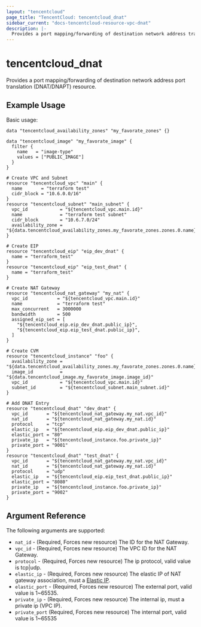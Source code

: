 ```yaml
---
layout: "tencentcloud"
page_title: "TencentCloud: tencentcloud_dnat"
sidebar_current: "docs-tencentcloud-resource-vpc-dnat"
description: |-
  Provides a port mapping/forwarding of destination network address translation (DNAT/DNAPT) resource.
---
```


# tencentcloud_dnat

Provides a port mapping/forwarding of destination network address port translation (DNAT/DNAPT) resource.

## Example Usage

Basic usage:

```hcl
data "tencentcloud_availability_zones" "my_favorate_zones" {}

data "tencentcloud_image" "my_favorate_image" {
  filter {
    name   = "image-type"
    values = ["PUBLIC_IMAGE"]
  }
}

# Create VPC and Subnet
resource "tencentcloud_vpc" "main" {
  name       = "terraform test"
  cidr_block = "10.6.0.0/16"
}
resource "tencentcloud_subnet" "main_subnet" {
  vpc_id            = "${tencentcloud_vpc.main.id}"
  name              = "terraform test subnet"
  cidr_block        = "10.6.7.0/24"
  availability_zone = "${data.tencentcloud_availability_zones.my_favorate_zones.zones.0.name}"
}

# Create EIP
resource "tencentcloud_eip" "eip_dev_dnat" {
  name = "terraform_test"
}
resource "tencentcloud_eip" "eip_test_dnat" {
  name = "terraform_test"
}

# Create NAT Gateway
resource "tencentcloud_nat_gateway" "my_nat" {
  vpc_id           = "${tencentcloud_vpc.main.id}"
  name             = "terraform test"
  max_concurrent   = 3000000
  bandwidth        = 500
  assigned_eip_set = [
    "${tencentcloud_eip.eip_dev_dnat.public_ip}",
    "${tencentcloud_eip.eip_test_dnat.public_ip}",
  ]
}

# Create CVM
resource "tencentcloud_instance" "foo" {
  availability_zone = "${data.tencentcloud_availability_zones.my_favorate_zones.zones.0.name}"
  image_id          = "${data.tencentcloud_image.my_favorate_image.image_id}"
  vpc_id            = "${tencentcloud_vpc.main.id}"
  subnet_id         = "${tencentcloud_subnet.main_subnet.id}"
}

# Add DNAT Entry
resource "tencentcloud_dnat" "dev_dnat" {
  vpc_id       = "${tencentcloud_nat_gateway.my_nat.vpc_id}"
  nat_id       = "${tencentcloud_nat_gateway.my_nat.id}"
  protocol     = "tcp"
  elastic_ip   = "${tencentcloud_eip.eip_dev_dnat.public_ip}"
  elastic_port = "80"
  private_ip   = "${tencentcloud_instance.foo.private_ip}"
  private_port = "9001"
}
resource "tencentcloud_dnat" "test_dnat" {
  vpc_id       = "${tencentcloud_nat_gateway.my_nat.vpc_id}"
  nat_id       = "${tencentcloud_nat_gateway.my_nat.id}"
  protocol     = "udp"
  elastic_ip   = "${tencentcloud_eip.eip_test_dnat.public_ip}"
  elastic_port = "8080"
  private_ip   = "${tencentcloud_instance.foo.private_ip}"
  private_port = "9002"
}
```

## Argument Reference

The following arguments are supported:

* `nat_id` - (Required, Forces new resource) The ID for the NAT Gateway.
* `vpc_id` - (Required, Forces new resource) The VPC ID for the NAT Gateway.
* `protocol` - (Required, Forces new resource) The ip protocol, valid value is tcp|udp.
* `elastic_ip` - (Required, Forces new resource) The elastic IP of NAT gateway association, must a [Elastic IP](eip.html).
* `elastic_port` - (Required, Forces new resource) The external port, valid value is 1~65535.
* `private_ip` - (Required, Forces new resource) The internal ip, must a private ip (VPC IP).
* `private_port` (Required, Forces new resource) The internal port, valid value is 1~65535
